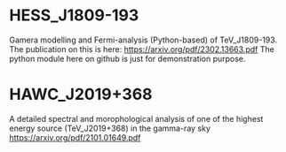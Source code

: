 # HESS_J1809-193
Gamera modelling and Fermi-analysis (Python-based) of TeV_J1809-193. The publication on this is here: https://arxiv.org/pdf/2302.13663.pdf
The python module here on github is just for demonstration purpose.

# HAWC_J2019+368
A detailed spectral and morophological analysis of one of the highest energy source (TeV_J2019+368) in the gamma-ray sky https://arxiv.org/pdf/2101.01649.pdf
